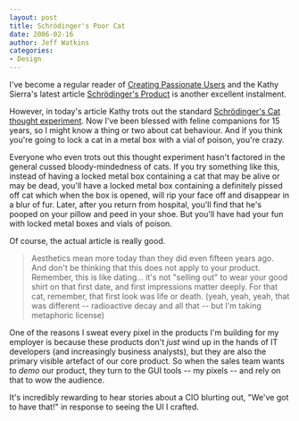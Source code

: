 ```yaml
---
layout: post
title: Schrödinger's Poor Cat
date: 2006-02-16
author: Jeff Watkins
categories:
- Design
---
```


I've become a regular reader of [Creating Passionate Users](http://headrush.typepad.com/creating_passionate_users) and the Kathy Sierra's latest article [Schrödinger's Product](http://headrush.typepad.com/creating_passionate_users/2006/02/schrodingers_pr.html) is another excellent instalment.

However, in today's article Kathy trots out the standard [Schrödinger's Cat thought experiment](http://en.wikipedia.org/wiki/Schrodinger%27s_cat). Now I've been blessed with feline companions for 15 years, so I might know a thing or two about cat behaviour. And if you think you're going to lock a cat in a metal box with a vial of poison, you're crazy.

Everyone who even trots out this thought experiment hasn't factored in the general cussed bloody-mindedness of cats. If you try something like this, instead of having a locked metal box containing a cat that may be alive or may be dead, you'll have a locked metal box containing a definitely pissed off cat which when the box is opened, will rip your face off and disappear in a blur of fur. Later, after you return from hospital, you'll find that he's pooped on your pillow and peed in your shoe. But you'll have had your fun with locked metal boxes and vials of poison.
 
Of course, the actual article is really good.

> Aesthetics mean more today than they did even fifteen years ago. And don't be thinking that this does not apply to your product. Remember, this is like dating... it's not "selling out" to wear your good shirt on that first date, and first impressions matter deeply. For that cat, remember, that first look was life or death. (yeah, yeah, yeah, that was different -- radioactive decay and all that -- but I'm taking metaphoric license)

One of the reasons I sweat every pixel in the products I'm building for my employer is because these products don't _just_ wind up in the hands of IT developers (and increasingly business analysts), but they are also the primary visible artefact of our core product. So when the sales team wants to _demo_ our product, they turn to the GUI tools -- my pixels -- and rely on that to wow the audience.

It's incredibly rewarding to hear stories about a CIO blurting out, "We've got to have that!" in response to seeing the UI I crafted.
